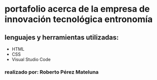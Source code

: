 # portafolio acerca de la empresa de innovación tecnológica entronomía
## lenguajes y herramientas utilizadas:
* HTML
* CSS
* Visual Studio Code
### realizado por: Roberto Pérez Mateluna
